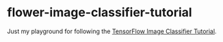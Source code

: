 # flower-image-classifier-tutorial
Just my playground for following the [TensorFlow Image Classifier Tutorial](https://www.tensorflow.org/tutorials/images/classification#import_tensorflow_and_other_libraries).